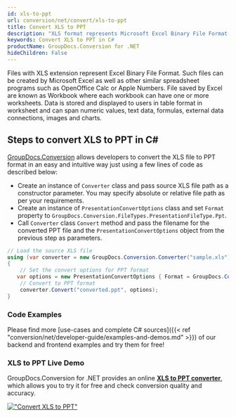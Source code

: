 ```yaml
---
id: xls-to-ppt
url: conversion/net/convert/xls-to-ppt
title: Convert XLS to PPT
description: "XLS format represents Microsoft Excel Binary File Format with .xls extension. Learn how to convert XLS to PPT file programmatically in C# language using GroupDocs.Conversion for .NET library."
keywords: Convert XLS to PPT in C#
productName: GroupDocs.Conversion for .NET
hideChildren: False
---
```


Files with XLS extension represent Excel Binary File Format. Such files can be created by Microsoft Excel as well as other similar spreadsheet programs such as OpenOffice Calc or Apple Numbers. File saved by Excel are known as Workbook where each workbook can have one or more worksheets. Data is stored and displayed to users in table format in worksheet and can span numeric values, text data, formulas, external data connections, images and charts.

## Steps to convert XLS to PPT in C#

[GroupDocs.Conversion](https://products.groupdocs.com/conversion/net) allows developers to convert the XLS file to PPT format in an easy and intuitive way just using a few lines of code as described below:

* Create an instance of `Converter` class and pass source XLS file path as a constructor parameter. You may specify absolute or relative file path as per your requirements. 
* Create an instance of `PresentationConvertOptions` class and set `Format` property to `GroupDocs.Conversion.FileTypes.PresentationFileType.Ppt`.
* Call `Converter` class `Convert` method and pass the filename for the converted PPT file and the `PresentationConvertOptions` object from the previous step as parameters.

```csharp
// Load the source XLS file
using (var converter = new GroupDocs.Conversion.Converter("sample.xls"))
{
    // Set the convert options for PPT format
   var options = new PresentationConvertOptions { Format = GroupDocs.Conversion.FileTypes.PresentationFileType.Ppt };
    // Convert to PPT format
    converter.Convert("converted.ppt", options);
}
```

### Code Examples

Please find more [use-cases and complete C# sources]({{< ref "conversion/net/developer-guide/examples-and-demos.md" >}}) of our backend and frontend examples and try them for free!

### XLS to PPT Live Demo

GroupDocs.Conversion for .NET provides an online [**XLS to PPT converter**](https://products.groupdocs.app/conversion/xls-to-ppt), which allows you to try it for free and check conversion quality and accuracy.

[!["Convert XLS to PPT"](conversion/net/images/convert-to-ppt/convert-xls-to-ppt.png)](https://products.groupdocs.app/conversion/xls-to-ppt)